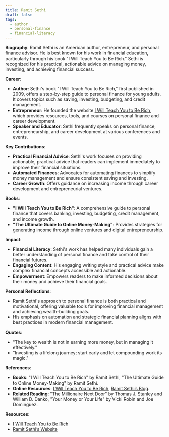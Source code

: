 ```yaml
---
title: Ramit Sethi
draft: false
tags:
  - author
  - personal-finance
  - financial-literacy
---
```


**Biography**:
Ramit Sethi is an American author, entrepreneur, and personal finance advisor. He is best known for his work in financial education, particularly through his book "I Will Teach You to Be Rich." Sethi is recognized for his practical, actionable advice on managing money, investing, and achieving financial success.

**Career**:

- **Author**: Sethi's book "I Will Teach You to Be Rich," first published in 2009, offers a step-by-step guide to personal finance for young adults. It covers topics such as saving, investing, budgeting, and credit management.
- **Entrepreneur**: He founded the website [I Will Teach You to Be Rich](https://www.iwillteachyoutoberich.com/), which provides resources, tools, and courses on personal finance and career development.
- **Speaker and Educator**: Sethi frequently speaks on personal finance, entrepreneurship, and career development at various conferences and events.

**Key Contributions**:

- **Practical Financial Advice**: Sethi's work focuses on providing actionable, practical advice that readers can implement immediately to improve their financial situations.
- **Automated Finances**: Advocates for automating finances to simplify money management and ensure consistent saving and investing.
- **Career Growth**: Offers guidance on increasing income through career development and entrepreneurial ventures.

**Books**:

- **"I Will Teach You to Be Rich"**: A comprehensive guide to personal finance that covers banking, investing, budgeting, credit management, and income growth.
- **"The Ultimate Guide to Online Money-Making"**: Provides strategies for generating income through online ventures and digital entrepreneurship.

**Impact**:

- **Financial Literacy**: Sethi's work has helped many individuals gain a better understanding of personal finance and take control of their financial futures.
- **Engaging Content**: His engaging writing style and practical advice make complex financial concepts accessible and actionable.
- **Empowerment**: Empowers readers to make informed decisions about their money and achieve their financial goals.

**Personal Reflections**:

- Ramit Sethi's approach to personal finance is both practical and motivational, offering valuable tools for improving financial management and achieving wealth-building goals.
- His emphasis on automation and strategic financial planning aligns with best practices in modern financial management.

**Quotes**:

- "The key to wealth is not in earning more money, but in managing it effectively."
- "Investing is a lifelong journey; start early and let compounding work its magic."

**References**:

- **Books**: "I Will Teach You to Be Rich" by Ramit Sethi, "The Ultimate Guide to Online Money-Making" by Ramit Sethi.
- **Online Resources**: [I Will Teach You to Be Rich](https://www.iwillteachyoutoberich.com/), [Ramit Sethi’s Blog](https://www.iwillteachyoutoberich.com/blog/).
- **Related Reading**: "The Millionaire Next Door" by Thomas J. Stanley and William D. Danko, "Your Money or Your Life" by Vicki Robin and Joe Dominguez.

**Resources**:

- [I Will Teach You to Be Rich](https://www.amazon.com/I-Will-Teach-You-Rich/dp/0525534374)
- [Ramit Sethi’s Website](https://www.iwillteachyoutoberich.com/)
